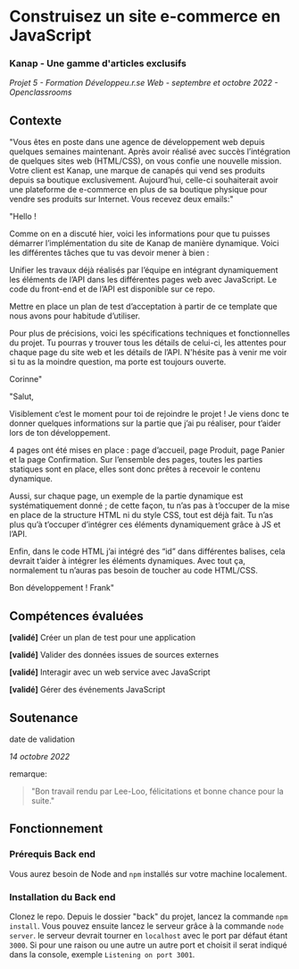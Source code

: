 # Construisez un site e-commerce en JavaScript
### Kanap - Une gamme d'articles exclusifs
_Projet 5 - Formation Développeu.r.se Web - septembre et octobre 2022 - Openclassrooms_

## Contexte
"Vous êtes en poste dans une agence de développement web depuis quelques semaines maintenant. Après avoir réalisé avec succès l’intégration de quelques sites web (HTML/CSS), on vous confie une nouvelle mission.
Votre client est Kanap, une marque de canapés qui vend ses produits depuis sa boutique exclusivement. Aujourd’hui, celle-ci souhaiterait avoir une plateforme de e-commerce en plus de sa boutique physique pour vendre ses produits sur Internet.
Vous recevez deux emails:"

"Hello !

Comme on en a discuté hier, voici les informations pour que tu puisses démarrer l’implémentation du site de Kanap de manière dynamique. 
Voici les différentes tâches que tu vas devoir mener à bien :

Unifier les travaux déjà réalisés par l’équipe en intégrant dynamiquement les éléments de l’API dans les différentes pages web avec JavaScript. Le code du front-end et de l’API est disponible sur ce repo.

Mettre en place un plan de test d’acceptation à partir de ce template que nous avons pour habitude d’utiliser.

Pour plus de précisions, voici les spécifications techniques et fonctionnelles du projet. Tu pourras y trouver tous les détails de celui-ci, les attentes pour chaque page du site web et les détails de l’API. 
N'hésite pas à venir me voir si tu as la moindre question, ma porte est toujours ouverte.

Corinne"

"Salut,

Visiblement c’est le moment pour toi de rejoindre le projet ! Je viens donc te donner quelques informations sur la partie que j’ai pu réaliser, pour t’aider lors de ton développement.

4 pages ont été mises en place : page d’accueil, page Produit, page Panier et la page Confirmation. Sur l’ensemble des pages, toutes les parties statiques sont en place, elles sont donc prêtes à recevoir le contenu dynamique.

Aussi, sur chaque page, un exemple de la partie dynamique est systématiquement donné ; de cette façon, tu n’as pas à t’occuper de la mise en place de la structure HTML ni du style CSS, tout est déjà fait. Tu n’as plus qu’à t’occuper d’intégrer ces éléments dynamiquement grâce à JS et l’API.

Enfin, dans le code HTML j’ai intégré des “id” dans différentes balises, cela devrait t’aider à intégrer les éléments dynamiques. Avec tout ça, normalement tu n’auras pas besoin de toucher au code HTML/CSS.

Bon développement !
Frank"

## Compétences évaluées
**\[validé]** Créer un plan de test pour une application

**\[validé]** Valider des données issues de sources externes

**\[validé]** Interagir avec un web service avec JavaScript

**\[validé]** Gérer des événements JavaScript


## Soutenance
date de validation

_14 octobre 2022_

remarque: 
>"Bon travail rendu par Lee-Loo, félicitations et bonne chance pour la suite."

## Fonctionnement
### Prérequis Back end ###
Vous aurez besoin de Node and `npm` installés sur votre machine localement.

### Installation du Back end ###
Clonez le repo. Depuis le dossier "back" du projet, lancez la commande `npm install`. Vous pouvez ensuite lancez le serveur grâce à la commande `node server`. 
le serveur devrait tourner en `localhost` avec le port par défaut étant `3000`. Si pour une raison ou une autre un autre port et choisit il serat indiqué dans la console, exemple `Listening on port 3001`.
